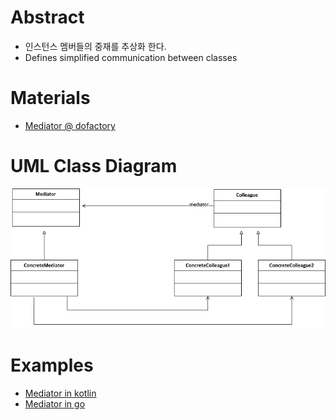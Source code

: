 # Abstract

* 인스턴스 멤버들의 중재를 추상화 한다.
* Defines simplified communication between classes
  
# Materials

* [Mediator @ dofactory](https://www.dofactory.com/net/mediator-design-pattern)

# UML Class Diagram

![](mediator.drawio.png)

# Examples

* [Mediator in kotlin](/kotlin/kotlin_design_pattern/mediator.md)
* [Mediator in go](/golang/go_design_pattern/mediator.md)
